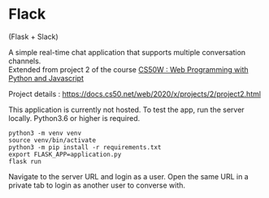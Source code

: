 # Flack
(Flask + Slack)

A simple real-time chat application that supports multiple conversation channels.  
Extended from project 2 of the course <a href = "https://courses.edx.org/courses/course-v1:HarvardX+CS50W+Web/course/"> CS50W : Web Programming with Python and Javascript </a>

Project details : https://docs.cs50.net/web/2020/x/projects/2/project2.html

This application is currently not hosted. 
To test the app, run the server locally. Python3.6 or higher is required. 

    python3 -m venv venv
    source venv/bin/activate
    python3 -m pip install -r requirements.txt
    export FLASK_APP=application.py
    flask run
    
Navigate to the server URL and login as a user. Open the same URL in a private tab to login as another user to converse with.
